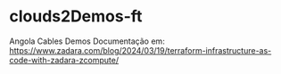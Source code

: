 # clouds2Demos-ft
Angola Cables Demos
Documentação em: https://www.zadara.com/blog/2024/03/19/terraform-infrastructure-as-code-with-zadara-zcompute/
